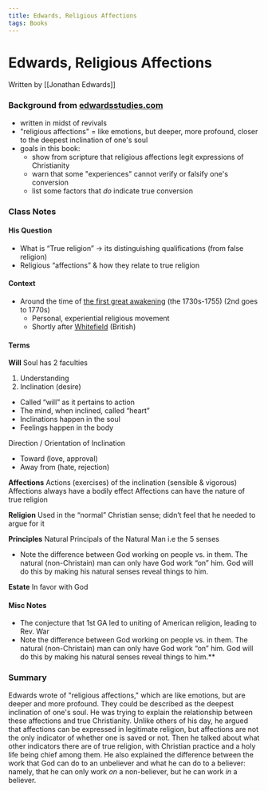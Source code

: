 ```yaml
---
title: Edwards, Religious Affections
tags: Books
---
```


# Edwards, Religious Affections
Written by [[Jonathan Edwards]]

### Background from [edwardsstudies.com](https://edwardsstudies.com/2016/03/23/book-review-brief-the-religious-affections/)
- written in midst of revivals
- "religious affections" = like emotions, but deeper, more profound, closer to the deepest inclination of one's soul
- goals in this book:
	- show from scripture that religious affections legit expressions of Christianity
	- warn that some "experiences" cannot verify or falsify one's conversion
	- list some factors that *do* indicate true conversion

### Class Notes
#### His Question
-   What is “True religion” → its distinguishing qualifications (from false religion)
-   Religious “affections” & how they relate to true religion
    

  #### Context
-   Around the time of [the first great awakening](https://en.wikipedia.org/wiki/Great_Awakening) (the 1730s-1755) (2nd goes to 1770s)
    -   Personal, experiential religious movement
    -   Shortly after [Whitefield](https://www.christianitytoday.com/history/people/evangelistsandapologists/george-whitefield.html) (British) 
    
#### Terms

**Will**
Soul has 2 faculties
1. Understanding
2. Inclination (desire) 
-   Called “will” as it pertains to action
-   The mind, when inclined, called “heart”
-   Inclinations happen in the soul
-   Feelings happen in the body
    
Direction / Orientation of Inclination
-   Toward (love, approval)
-   Away from (hate, rejection)
    

**Affections**
Actions (exercises) of the inclination (sensible & vigorous)
Affections always have a bodily effect 
Affections can have the nature of true religion 

**Religion**
Used in the “normal” Christian sense; didn’t feel that he needed to argue for it

**Principles**
Natural Principals of the Natural Man i.e the 5 senses
-   Note the difference between God working on people vs. in them. The natural (non-Christain) man can only have God work “on” him. God will do this by making his natural senses reveal things to him.

**Estate**
Ιn favor with God

  
  
#### Misc Notes
-   The conjecture that 1st GA led to uniting of American religion, leading to Rev. War
-   Note the difference between God working on people vs. in them. The natural (non-Christain) man can only have God work “on” him. God will do this by making his natural senses reveal things to him.**


### Summary
Edwards wrote of "religious affections," which are like emotions,  but are deeper and more profound. They could be described as the deepest inclination of one's soul. He was trying to explain the relationship between these affections and true Christianity. Unlike others of his day, he argued that affections can be expressed in legitimate religion, but affections are not the only indicator of whether one is saved or not. Then he talked about what other indicators there are of true religion, with Christian practice and a holy life being chief among them. He also explained the difference between the work that God can do to an unbeliever and what he can do to a believer: namely, that he can only work *on* a non-believer, but he can work *in* a believer.